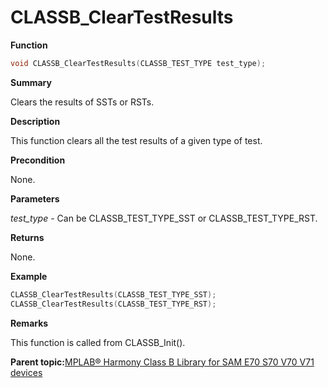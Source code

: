 # CLASSB\_ClearTestResults

**Function**

```c
void CLASSB_ClearTestResults(CLASSB_TEST_TYPE test_type);
```

**Summary**

Clears the results of SSTs or RSTs.

**Description**

This function clears all the test results of a given type of test.

**Precondition**

None.

**Parameters**

*test\_type* - Can be CLASSB\_TEST\_TYPE\_SST or CLASSB\_TEST\_TYPE\_RST.

**Returns**

None.

**Example**

```c
CLASSB_ClearTestResults(CLASSB_TEST_TYPE_SST);
CLASSB_ClearTestResults(CLASSB_TEST_TYPE_RST);
```

**Remarks**

This function is called from CLASSB\_Init\(\).

**Parent topic:**[MPLAB® Harmony Class B Library for SAM E70 S70 V70 V71 devices](GUID-85C09776-46F4-43A4-9FA5-26997226A3EA.md)

